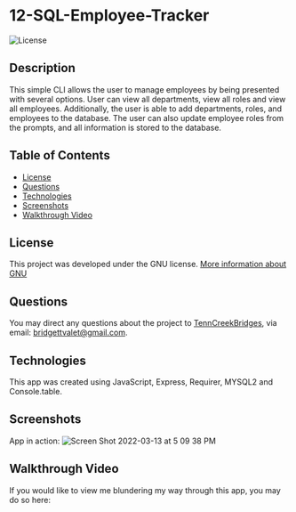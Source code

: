 # 12-SQL-Employee-Tracker
![License](https://img.shields.io/badge/License-GNU-brightgreen)

## Description
This simple CLI allows the user to manage employees by being presented with several options. User can view all departments, view all roles and view all employees. Additionally, the user is able to add departments, roles, and employees to the database. The user can also update employee roles from the prompts, and all information is stored to the database.

## Table of Contents
* [License](#License)
* [Questions](#questions)
* [Technologies](#technologies)
* [Screenshots](#screenshots)
* [Walkthrough Video](#walkthrough)
## License 
This project was developed under the GNU license.
[More information about GNU](https://opensource.org/licenses/GNU)

<a name="questions"></a>
## Questions
You may direct any questions about the project to [TennCreekBridges](https://github.com/TennCreekBridges), via email: [bridgettvalet@gmail.com](mailto:bridgettvalet@gmail.com).

<a name="technologies"></a>
## Technologies
This app was created using JavaScript, Express, Requirer, MYSQL2 and Console.table.

<a name ="screenshots"></a>
## Screenshots
App in action:
![Screen Shot 2022-03-13 at 5 09 38 PM](https://user-images.githubusercontent.com/91682561/158081337-353d2056-c42e-4145-a773-3553e071df39.png)

<a name ="walkthrough"></a>
## Walkthrough Video
If you would like to view me blundering my way through this app, you may do so here: 